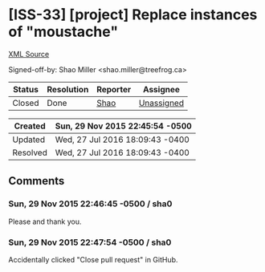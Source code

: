 # [ISS-33] [project] Replace instances of "moustache"

[XML Source](./xml/ISS-33.xml)
<p><p>Signed-off-by: Shao Miller &lt;shao.miller@treefrog.ca&gt;</p></p>





Status|Resolution|Reporter|Assignee
------|----------|--------|--------
Closed|Done|[Shao](Synthetel)|[Unassigned]($-1)





Created|Sun, 29 Nov 2015 22:45:54 -0500
-------|--------------
Updated|Wed, 27 Jul 2016 18:09:43 -0400
Resolved|Wed, 27 Jul 2016 18:09:43 -0400


## Comments




### Sun, 29 Nov 2015 22:46:45 -0500 / sha0 

<p><p>Please and thank you.</p></p>


### Sun, 29 Nov 2015 22:47:54 -0500 / sha0 

<p><p>Accidentally clicked "Close pull request" in GitHub.</p></p>


